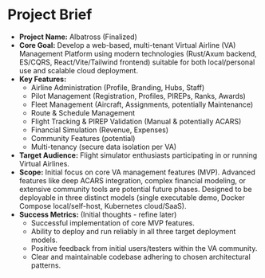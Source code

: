 # Project Brief

* **Project Name:** Albatross (Finalized)
* **Core Goal:** Develop a web-based, multi-tenant Virtual Airline (VA) Management Platform using modern technologies (Rust/Axum backend, ES/CQRS, React/Vite/Tailwind frontend) suitable for both local/personal use and scalable cloud deployment.
* **Key Features:**
  * Airline Administration (Profile, Branding, Hubs, Staff)
  * Pilot Management (Registration, Profiles, PIREPs, Ranks, Awards)
  * Fleet Management (Aircraft, Assignments, potentially Maintenance)
  * Route & Schedule Management
  * Flight Tracking & PIREP Validation (Manual & potentially ACARS)
  * Financial Simulation (Revenue, Expenses)
  * Community Features (potential)
  * Multi-tenancy (secure data isolation per VA)
* **Target Audience:** Flight simulator enthusiasts participating in or running Virtual Airlines.
* **Scope:** Initial focus on core VA management features (MVP). Advanced features like deep ACARS integration, complex financial modeling, or extensive community tools are potential future phases. Designed to be deployable in three distinct models (single executable demo, Docker Compose local/self-host, Kubernetes cloud/SaaS).
* **Success Metrics:** (Initial thoughts - refine later)
  * Successful implementation of core MVP features.
  * Ability to deploy and run reliably in all three target deployment models.
  * Positive feedback from initial users/testers within the VA community.
  * Clear and maintainable codebase adhering to chosen architectural patterns.
